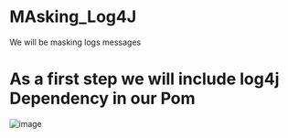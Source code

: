 # MAsking_Log4J
We will be masking logs messages
# As a first step we will include log4j Dependency in our Pom
![image](https://user-images.githubusercontent.com/48925267/167965405-303edb62-5604-4809-a228-ab8f5e7e4971.png)

